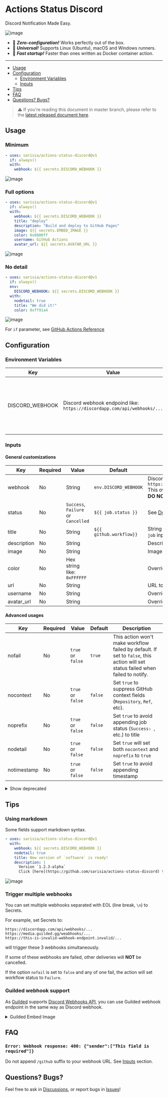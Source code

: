 # Actions Status Discord

Discord Notification Made Easy.

![image](https://user-images.githubusercontent.com/33576079/102154007-d6e3ec80-3ebb-11eb-9389-f372954813c5.png)

- :sushi: **_Zero-configuration!_** Works perfectly out of the box.
- :sushi: **_Universal!_** Supports Linux (Ubuntu), macOS and Windows runners.
- :sushi: **_Fast startup!_** Faster than ones written as Docker container action.

---

- [Usage](#usage)
- [Configuration](#configuration)
  - [Environment Variables](#environment-variables)
  - [Inputs](#inputs)
- [Tips](#tips)
- [FAQ](#faq)
- [Questions? Bugs?](#questions-bugs)

> :warning: If you're reading this document in master branch,
> please refer to the [latest released document here](https://github.com/marketplace/actions/actions-status-discord). 

<!-- * [Migrate to v2](#migrate-to-v2) -->

## Usage

### Minimum

```yaml
- uses: sarisia/actions-status-discord@v1
  if: always()
  with:
    webhook: ${{ secrets.DISCORD_WEBHOOK }}
```

![image](https://user-images.githubusercontent.com/33576079/102154007-d6e3ec80-3ebb-11eb-9389-f372954813c5.png)

### Full options

```yaml
- uses: sarisia/actions-status-discord@v1
  if: always()
  with:
    webhook: ${{ secrets.DISCORD_WEBHOOK }}
    title: "deploy"
    description: "Build and deploy to GitHub Pages"
    image: ${{ secrets.EMBED_IMAGE }}
    color: 0x0000ff
    username: GitHub Actions
    avatar_url: ${{ secrets.AVATAR_URL }}
```

![image](https://user-images.githubusercontent.com/33576079/102154036-ecf1ad00-3ebb-11eb-9af3-ff58982d9ecb.png)

### No detail

```yaml
- uses: sarisia/actions-status-discord@v1
  if: always()
  env:
    DISCORD_WEBHOOK: ${{ secrets.DISCORD_WEBHOOK }}
  with:
    nodetail: true
    title: "We did it!"
    color: 0xff91a4
```

![image](https://user-images.githubusercontent.com/33576079/102154072-009d1380-3ebc-11eb-9fe9-24d35a0e1e7b.png)

For `if` parameter, see
[GitHub Actions Reference](https://help.github.com/en/actions/reference/context-and-expression-syntax-for-github-actions#job-status-check-functions)

## Configuration

### Environment Variables

| Key | Value | Description |
| - | - | - |
| DISCORD_WEBHOOK | Discord webhook endpoind like:<br>`https://discordapp.com/api/webhooks/...` | You can provide webhook via inputs either.<br>**DO NOT APPEND [`/github` SUFFIX](https://discord.com/developers/docs/resources/webhook#execute-githubcompatible-webhook)!**

### Inputs

#### General customizations

| Key | Required | Value | Default | Description |
| - | - | - | - | - |
| webhook | No | String | `env.DISCORD_WEBHOOK` | Discord webhook endpoind like:<br>`https://discordapp.com/api/webhooks/...`<br>This overrides `env.DISCORD_WEBHOOK`.<br>**DO NOT APPEND [`/github` SUFFIX](https://discord.com/developers/docs/resources/webhook#execute-githubcompatible-webhook)!** |
| status | No | `Success`, `Failure` or `Cancelled` | `${{ job.status }}` | See [Document for `job` context](https://help.github.com/en/actions/reference/context-and-expression-syntax-for-github-actions#job-context) |
| title | No | String | `${{ github.workflow}}` | String included in embed title. Overrides `job` input. |
| description | No | String | | Description included in message |
| image | No | String | | Image attached to the message |
| color | No | Hex string like: `0xFFFFFF` | | Overrides Discord embed color |
| url | No | String | | URL to jump when the title is clicked |
| username | No | String | | Overrides Discord webhook username |
| avatar_url | No | String | | Overrides Discord webhook avatar url |

#### Advanced usages

| Key | Required | Value | Default | Description |
| - | - | - | - | - |
| nofail | No | `true` or `false` | `true` | This action won't make workflow failed by default. If set to `false`, this action will set status failed when failed to notify. |
| nocontext | No | `true` or `false` | `false` | Set `true` to suppress GitHub context fields (`Repository`, `Ref`, etc). |
| noprefix | No | `true` or `false` | `false` | Set `true` to avoid appending job status (`Success: `, etc.) to title |
| nodetail | No | `true` or `false` | `false` | Set `true` will set both `nocontext` and `noprefix` to `true` |
| notimestamp | No | `true` or `false` | `false` | Set `true` to avoid appending timestamp |


<details>
<summary>Show deprecated</summary>

| Key | Required | Value | Default | Description |
| - | - | - | - | - |
| job | No | String | | **Deprecated. Will be removed in v2**<br>Job name included in message title. Same as `title` input. |

</details>

<!-- ## Migrate to v2

### input `job` is now `title`

`job` input is deprecated and now removed in v2.

Just change `job` to `title` in your workflow file to make it work. -->

## Tips

### Using markdown

Some fields support markdown syntax.

```yaml
- uses: sarisia/actions-status-discord@v1
  with:
    webhook: ${{ secrets.DISCORD_WEBHOOK }}
    nodetail: true
    title: New version of `software` is ready!
    description: |
      Version `1.2.3-alpha`
      Click [here](https://github.com/sarisia/actions-status-discord) to download!
```

![image](https://user-images.githubusercontent.com/33576079/102154106-0f83c600-3ebc-11eb-9b4e-b8a90afae4db.png)

### Trigger multiple webhooks

You can set multiple webhooks separated with EOL (line break, `\n`) to Secrets.

For example, set Secrets to:
```
https://discordapp.com/api/webhooks/...
https://media.guilded.gg/weabhooks/...
https://this-is-invalid-webhook-endpoint.invalid/...
```
will trigger these 3 webhooks simultaneously.

If some of these webhooks are failed, other deliveries will **NOT** be cancelled.

If the option `nofail` is set to `false` and any of one fail, the action will set
workflow status to `Failure`.

### Guilded webhook support

As [Guilded](https://guilded.gg) supports [Discord Webhooks API](https://discord.com/developers/docs/resources/webhook#execute-webhook),
you can use Guilded webhook endpoint in the same way as Discord webhook.

<details>
<summary>Guilded Embed Image</summary>

<img width="431" alt="Screen Shot 2020-05-14 at 11 44 21" src="https://user-images.githubusercontent.com/33576079/81886777-841a1d80-95d8-11ea-9878-c3c10ab6f21b.png">

</details>

## FAQ

### `Error: Webhook response: 400: {"sender":["This field is required"]}`

Do not append `/github` suffix to your webhook URL. See [Inputs](#inputs) section.

## Questions? Bugs?

Feel free to ask in [Discussions](https://github.com/sarisia/actions-status-discord/discussions),
or report bugs in [Issues](https://github.com/sarisia/actions-status-discord/issues)!
